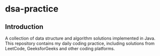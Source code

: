 # dsa-practice 

## Introduction
A collection of data structure and algorithm solutions implemented in Java.
This repository contains my daily coding practice, including solutions from LeetCode, GeeksforGeeks and other coding platforms.
